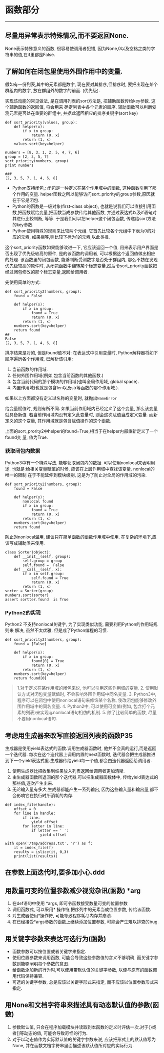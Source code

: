 # 函数部分
---
## 尽量用异常表示特殊情况,而不要返回None.
None表示特殊意义的函数, 很容易使调用者犯错, 因为None,0以及空格之类的字符串的值,在if里都是False.

## 了解如何在闭包里使用外围作用中的变量.
假如有一份列表,其中的元素都是数字, 现在要对其排序,但排序时, 要把出现在某个群组内的数字, 放在群组外的数字的前面. (优先级).

实现该动能的常见做法, 是在调用列表的sort方法是, 把辅助函数传给key参数. 这个辅助函数的返回值, 将会用来 确定列表中各个元素的顺序. 辅助函数可以判断受测元素是否处在重要的群组中, 并据此返回相应的排序关键字(sort key)

```
def sort_priority(values, group):
    def helper(x):
        if x in group:
            return (0, x)
        return (1, x)
    values.sort(key=helper)

numbers = [8, 3, 1, 2, 5, 4, 7, 6]
group = [2, 3, 5, 7]
sort_priority(numbers, group)
print numbers

### 
[2, 3, 5, 7, 1, 4, 6, 8]
```
- Python支持闭包,: 闭包是一种定义在某个作用域中的函数, 这种函数引用了那个作用的变量. helper函数之所以能够访问sort_priority的group参数,原因就在于它是闭包.
- Python的函数是一级对象(first-class object), 也就是说我们可以直接引用函数,把函数赋给变量,把函数当成参数传给其他函数, 并通过表达式以及if语句对其进行比较判断, 等等. 于是我们可以把helper这个闭包函数,
传递给sort方法的key参数.
- Python使用特殊的规则来比较两个元组. 它首先比较各个元组中下表为0的对应的元素, 如果相等,则比较下标为1的元素,以此类推.

这个sort_priority函数如果能够改进一下, 它应该返回一个值, 用来表示用户界面是否出现了优先级较高的原件, 是的该函数的调用者, 可以根据这个返回值做出相应的处理. 该函数里的闭包函数, 能够判断受测数字是否处于群组内, 那么不妨在发现优先级较高的原件时, 从闭包函数中翻转某个标志变量,然后令sort_priority函数把经过闭包修改的那个标志变量,返回给调用者.

先使用简单的方式:
```
def sort_priority2(numbers, group):
    found = False

    def helper(x):
        if x in group:
            found = True
            return (0, x)
        return (1, x)
    numbers.sort(key=helper)
    return found
## 
False
[2, 3, 5, 7, 1, 4, 6, 8]
```
排序结果是对的, 但是found值不对:
在表达式中引用变量时, Python解释器将如下顺序遍历各个作用域, 已解析该引用:
1. 当前函数的作用域.
2. 任何外围作用域(例如,包含当前函数的其他函数.)
3. 包含当前代码的那个模块的作用域(也叫全局作用域, global space).
4. 内置作用域(也就是包含len以及str等函数的那个作用域.).

如果以上方面都没有定义过名称的变量时, 就抛出`NameError`

给变量赋值时, 规则有所不同. 如果当前作用域内已经定义了这个变量, 那么该变量就具备新值. 若当前作用域内没有定义此变量时, 则会这次赋值当成定义变量.
而新定义的这个变量, 其作用域就是包含赋值操作的这个函数.

上面的sort_prority2中helper的found=True,相当于在helper内部重新定义了一个found变
量, 值为True. 

### 获取闭包内数据
Python3中有一个特殊写法, 能够获取闭包内的数据. 可以使用nonlocal来表明用途.
也就是:给相关变量赋值的时候, 应该在上层作用域中查找该变量. nonlocal的唯一的限制
在于不能延伸到模块级别, 这是为了防止对全局的作用域的污染.

```
def sort_priority2(numbers, group):
    found = False

    def helper(x):
        nonlocal found
        if x in group:
            found = True
            return (0, x)
        return (1, x)
    numbers.sort(key=helper)
    return found
```

防止对nonlocal滥用, 建议只在简单函数的函数作用域中使用.
在复杂的环境下,应该写成辅助类来使用.

```
class Sorter(object):
    def __init__(self, group):
        self.group = group
        self.found =  False
    def __call__(self, x):
        if x in self.group:
            self.found = True
            return (0, x)
        return (1, x)
sorter = Sorter(group)
numbers.sort(sorter)
assert sortter.found  is True
```


### Python2的实现
Python2 不支持nonlocal关键字, 为了实现类似功能, 需要利用Python的作用域规则来
解决, 虽然不太优雅, 但是成了Python编程的习惯.
```
def sort_priority2(numbers, group):
    found = [False]

    def helper(x):
        if x in group:
            found[0] = True
            return (0, x)
        return (1, x)
    numbers.sort(key=helper)
    return found[0]
```

> 1.对于定义在某作用域的闭包来说, 他可以引用这些作用域的变量.
> 2. 使用默认方式对闭包变量赋值时, 不会影响外围作用域中同名变量.
> 3. Python3中, 程序可以在闭包中使用nonlocal语句来修饰某个名称, 使改闭包能够修改外围作用域中的同名变量.
> 4. Python2中, 可以使用可变值(例如, 包含打个元素的列表)来实现与nonlocal语句相仿的机制.
> 5. 除了比较简单的函数, 尽量不要用nonlocal语句.

## 考虑用生成器来改写直接返回列表的函数P35
生成器是使用yield表达式的函数.调用生成器函数时, 他并不会真的运行,而是返回一个迭代器. 每次在这个迭代器上调用内置的next函数时, 迭代器会把生成器推进到下一个yield表达式里.生成器传给yield每一个值,都会由迭代器返回给调用者.

1. 使用生成器比把收集到结果放入列表返回给调用者更加清晰.
2. 由生成器函数所返回的那个迭代器,可以把生成器函数体中, 传给yield表达式的那些值,逐次产生出来.
3. 无论输入量有多大,生成器都能产生一系列输出, 因为这些输入量和输出量,都不会影响它在执行时所消耗的内存.

```
def index_file(handle):
    offset = 0
    for line in handle:
        if line:
            yield offset
        for letter in line:
            if letter == ' ':
                yield offset

with open('/tmp/address.txt', 'r') as f:
    it = index_file(f)
    results = islice(it, 0,3)
    print(list(results))
```

## 在参数上面迭代时,要多加小心.ddd


## 用数量可变的位置参数减少视觉杂讯(函数) *arg
1. 在def语句中使用 *args, 即可令函数接受数量可变的位置参数
2. 调用函数式, 可以采用* 操作符,把序列中的元素当成位置参数, 传给该函数.
3. 对生成器使用*操作符, 可能导致程序耗尽内存并崩溃.
4. 在已经接受*args参数的函数上继续添加位置参数, 可能会产生难以排查的bug.

## 用关键字参数来表达可选行为(函数)

* 函数参数可以按位置或者关键字来指定.
* 使用位置参数来调用函数, 可能会导致这些参数值的含义不够明确, 而关键字参数则能够阐明每个参数的意图.
* 给函数添加新的行为时,可以使用带默认值的关键字参数, 以便与原有的函数调用代码保持兼容.
* 可选的关键字参数, 总是应该以关键字形式来指定, 而不应该以位置参数形式来指定.

## 用None和文档字符串来描述具有动态默认值的参数(函数)

1. 参数默认值, 只会在程序加载模块并读取到本函数的定义时评估一次.对于{}或者[]等动态的值, 可能会导致奇怪的行为.
2. 对于以动态值作为实际默认值的关键字参数来说, 应该把形式上的默认值写为None, 并在函数文档字符串里面描述该默认值所对应的实际行为.


